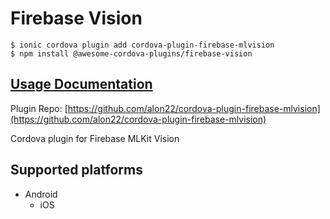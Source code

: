 # Firebase Vision

```
$ ionic cordova plugin add cordova-plugin-firebase-mlvision
$ npm install @awesome-cordova-plugins/firebase-vision
```

## [Usage Documentation](https://danielsogl.gitbook.io/awesome-cordova-plugins/plugins/firebase-vision/)

Plugin Repo: [https://github.com/alon22/cordova-plugin-firebase-mlvision](https://github.com/alon22/cordova-plugin-firebase-mlvision)

Cordova plugin for Firebase MLKit Vision

## Supported platforms

- Android
  - iOS
  


